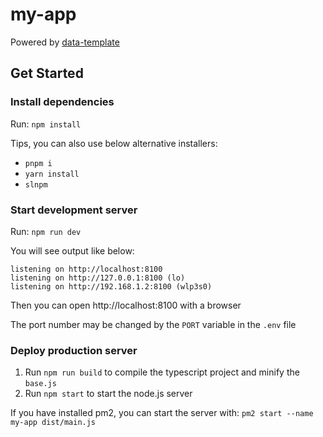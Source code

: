 # my-app

Powered by [data-template](https://github.com/beenotung/data-template)

## Get Started

### Install dependencies

Run: `npm install`

Tips, you can also use below alternative installers:

- `pnpm i`
- `yarn install`
- `slnpm`

### Start development server

Run: `npm run dev`

You will see output like below:

```
listening on http://localhost:8100
listening on http://127.0.0.1:8100 (lo)
listening on http://192.168.1.2:8100 (wlp3s0)
```

Then you can open http://localhost:8100 with a browser

The port number may be changed by the `PORT` variable in the `.env` file

### Deploy production server

1. Run `npm run build` to compile the typescript project and minify the `base.js`
2. Run `npm start` to start the node.js server

If you have installed pm2, you can start the server with: `pm2 start --name my-app dist/main.js`
